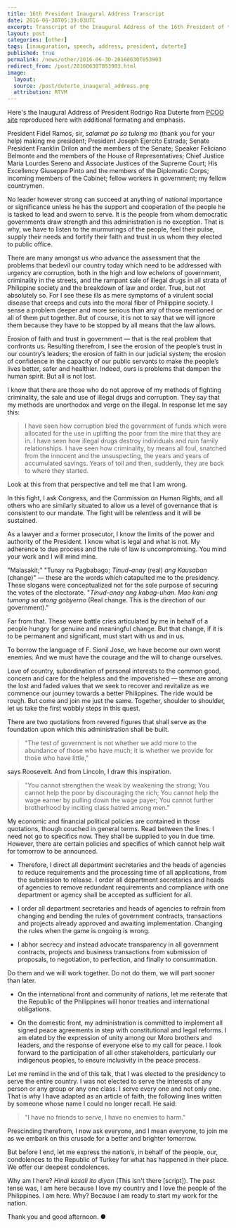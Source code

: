 ```yaml
---
title: 16th President Inaugural Address Transcript
date: 2016-06-30T05:39:03UTC
excerpt: Transcript of the Inaugural Address of the 16th President of the Republic of the Philippines, Rodrigo Roa Duterte.
layout: post
categories: [other]
tags: [inauguration, speech, address, president, duterte]
published: true
permalink: /news/other/2016-06-30-20160630T053903
redirect_from: /post/20160630T053903.html
image:
  layout:
  source: /post/duterte_inaugural_address.png
  attribution: RTVM
---
```


Here's the Inaugural Address of President Rodrigo Roa Duterte from [PCOO site](http://pcoo.gov.ph/june-30-2016-president-rodrigo-roa-dutertes-inaugural-address/) reproduced here with additional formating and emphasis.

President Fidel Ramos, sir, _salamat po sa tulong mo_ (thank you for your help) making me president; President Joseph Ejercito Estrada; Senate President Franklin Drilon and the members of the Senate; Speaker Feliciano Belmonte and the members of the House of Representatives; Chief Justice Maria Lourdes Sereno and Associate Justices of the Supreme Court; His Excellency Giuseppe Pinto and the members of the Diplomatic Corps; incoming members of the Cabinet; fellow workers in government; my fellow countrymen.

No leader however strong can succeed at anything of national importance or significance unless he has the support and cooperation of the people he is tasked to lead and sworn to serve.
It is the people from whom democratic governments draw strength and this administration is no exception.
That is why, we have to listen to the murmurings of the people, feel their pulse, supply their needs and fortify their faith and trust in us whom they elected to public office.

There are many amongst us who advance the assessment that the problems that bedevil our country today which need to be addressed with urgency are corruption, both in the high and low echelons of government, criminality in the streets, and the rampant sale of illegal drugs in all strata of Philippine society and the breakdown of law and order.
True, but not absolutely so. For I see these ills as mere symptoms of a virulent social disease that creeps and cuts into the moral fiber of Philippine society. 
I sense a problem deeper and more serious than any of those mentioned or all of them put together.
But of course, it is not to say that we will ignore them because they have to be stopped by all means that the law allows.

Erosion of faith and trust in government — that is the real problem that confronts us.
Resulting therefrom, I see the erosion of the people’s trust in our country’s leaders; the erosion of faith in our judicial system; the erosion of confidence in the capacity of our public servants to make the people’s lives better, safer and healthier.
Indeed, ours is problems that dampen the human spirit.
But all is not lost.

I know that there are those who do not approve of my methods of fighting criminality, the sale and use of illegal drugs and corruption.
They say that my methods are unorthodox and verge on the illegal.
In response let me say this:

> I have seen how corruption bled the government of funds which were allocated for the use in uplifting the poor from the mire that they are in.
> I have seen how illegal drugs destroy individuals and ruin family relationships.
> I have seen how criminality, by means all foul, snatched from the innocent and the unsuspecting, the years and years of accumulated savings.
> Years of toil and then, suddenly, they are back to where they started.

Look at this from that perspective and tell me that I am wrong.

In this fight, I ask Congress, and the Commission on Human Rights, and all others who are similarly situated to allow us a level of governance that is consistent to our mandate.
The fight will be relentless and it will be sustained.

As a lawyer and a former prosecutor, I know the limits of the power and authority of the President.
I know what is legal and what is not.
My adherence to due process and the rule of law is uncompromising.
You mind your work and I will mind mine.

"Malasakit;" "Tunay na Pagbabago; _Tinud-anay_ (real) _ang Kausaban_ (change)" — these are the words which catapulted me to the presidency.
These slogans were conceptualized not for the sole purpose of securing the votes of the electorate.
"_Tinud-anay ang kabag-uhan. Mao kani ang tumong sa atong gobyerno_ (Real change. This is the direction of our government)."

Far from that.
These were battle cries articulated by me in behalf of a people hungry for genuine and meaningful change.
But that change, if it is to be permanent and significant, must start with us and in us.

To borrow the language of F. Sionil Jose, we have become our own worst enemies.
And we must have the courage and the will to change ourselves.

Love of country, subordination of personal interests to the common good, concern and care for the helpless and the impoverished — these are among the lost and faded values that we seek to recover and revitalize as we commence our journey towards a better Philippines.
The ride would be rough.
But come and join me just the same.
Together, shoulder to shoulder, let us take the first wobbly steps in this quest.

There are two quotations from revered figures that shall serve as the foundation upon which this administration shall be built.

> "The test of government is not whether we add more to the abundance of those who have much; it is whether we provide for those who have little,"

says Roosevelt. And from Lincoln, I draw this inspiration.

> "You cannot strengthen the weak by weakening the strong;
> You cannot help the poor by discouraging the rich;
> You cannot help the wage earner by pulling down the wage payer;
> You cannot further brotherhood by inciting class hatred among men."

My economic and financial political policies are contained in those quotations, though couched in general terms. Read between the lines. I need not go to specifics now. They shall be supplied to you in due time. However, there are certain policies and specifics of which cannot help wait for tomorrow to be announced.

* Therefore, I direct all department secretaries and the heads of agencies to reduce requirements and the processing time of all applications, from the submission to release.
I order all department secretaries and heads of agencies to remove redundant requirements and compliance with one department or agency shall be accepted as sufficient for all.

* I order all department secretaries and heads of agencies to refrain from changing and bending the rules of government contracts, transactions and projects already approved and awaiting implementation.
Changing the rules when the game is ongoing is wrong.

* I abhor secrecy and instead advocate transparency in all government contracts, projects and business transactions from submission of proposals, to negotiation, to perfection, and finally to consummation.

Do them and we will work together. Do not do them, we will part sooner than later.

* On the international front and community of nations, let me reiterate that the Republic of the Philippines will honor treaties and international obligations.

* On the domestic front, my administration is committed to implement all signed peace agreements in step with constitutional and legal reforms.
I am elated by the expression of unity among our Moro brothers and leaders, and the response of everyone else to my call for peace.
I look forward to the participation of all other stakeholders, particularly our indigenous peoples, to ensure inclusivity in the peace process.

Let me remind in the end of this talk, that I was elected to the presidency to serve the entire country.
I was not elected to serve the interests of any person or any group or any one class.
I serve every one and not only one.
That is why I have adapted as an article of faith, the following lines written by someone whose name I could no longer recall.
He said:

> "I have no friends to serve, I have no enemies to harm."

Prescinding therefrom, I now ask everyone, and I mean everyone, to join me as we embark on this crusade for a better and brighter tomorrow.

But before I end, let me express the nation’s, in behalf of the people, our, condolences to the Republic of Turkey for what has happened in their place.
We offer our deepest condolences.

Why am I here? _Hindi kasali ito diyan_ (This isn't there [script]).
The past tense was, I am here because I love my country and I love the people of the Philippines.
I am here.
Why?
Because I am ready to start my work for the nation.

Thank you and good afternoon.
&#x25cf;

